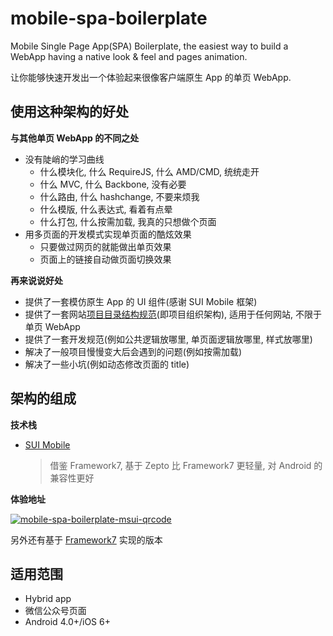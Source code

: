 # mobile-spa-boilerplate
Mobile Single Page App(SPA) Boilerplate, the easiest way to build a WebApp having a native look & feel and pages animation.

让你能够快速开发出一个体验起来很像客户端原生 App 的单页 WebApp.

## 使用这种架构的好处
**与其他单页 WebApp 的不同之处**
* 没有陡峭的学习曲线
    - 什么模块化, 什么 RequireJS, 什么 AMD/CMD, 统统走开
    - 什么 MVC, 什么 Backbone, 没有必要
    - 什么路由, 什么 hashchange, 不要来烦我
    - 什么模版, 什么表达式, 看着有点晕
    - 什么打包, 什么按需加载, 我真的只想做个页面
* 用多页面的开发模式实现单页面的酷炫效果
    - 只要做过网页的就能做出单页效果
    - 页面上的链接自动做页面切换效果

**再来说说好处**
* 提供了一套模仿原生 App 的 UI 组件(感谢 SUI Mobile 框架)
* 提供了一套网站[项目目录结构规范](https://github.com/appbone/mobile-spa-boilerplate/blob/master/directory.md)(即项目组织架构), 适用于任何网站, 不限于单页 WebApp
* 提供了一套开发规范(例如公共逻辑放哪里, 单页面逻辑放哪里, 样式放哪里)
* 解决了一般项目慢慢变大后会遇到的问题(例如按需加载)
* 解决了一些小坑(例如动态修改页面的 title)

## 架构的组成
**技术栈**
* [SUI Mobile](http://m.sui.taobao.org/ "出自阿里巴巴共享业务事业部UED团队")

  > 借鉴 Framework7, 基于 Zepto 比 Framework7 更轻量, 对 Android 的兼容性更好

**体验地址**

[![mobile-spa-boilerplate-msui-qrcode](http://imgchr.com/images/mobile-spa-boilerplate-msui-qrcode.png)](http://appbone.github.io/mobile-spa-boilerplate/index.html)


另外还有基于 [Framework7](https://github.com/appbone/mobile-spa-boilerplate/tree/gh-pages) 实现的版本

## 适用范围
* Hybrid app
* 微信公众号页面
* Android 4.0+/iOS 6+